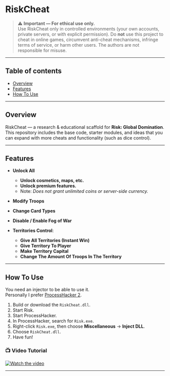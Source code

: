 # RiskCheat
> ⚠️ **Important — For ethical use only.**  
> Use RiskCheat only in controlled environments (your own accounts, private servers, or with explicit permission). Do **not** use this project to cheat in online games, circumvent anti-cheat mechanisms, infringe terms of service, or harm other users. The authors are not responsible for misuse.

---

## Table of contents

- [Overview](#overview)  
- [Features](#features)  
- [How To Use](#how-to-use)  

---
## Overview
RiskCheat — a research & educational scaffold for **Risk: Global Domination**.  
This repository includes the base code, starter modules, and ideas that you can expand with more cheats and functionality (such as dice control).  
 
---

## Features

- **Unlock All**  
  - **Unlock cosmetics, maps, etc.**  
  - **Unlock premium features.**  
  - Note: *Does not grant unlimited coins or server-side currency.*

- **Modify Troops**  
- **Change Card Types**  
- **Disable / Enable Fog of War**  
- **Territories Control**:  
  - **Give All Territories (Instant Win)**  
  - **Give Territory To Player**  
  - **Make Territory Capital**  
  - **Change The Amount Of Troops In The Territory** 

---

## How To Use
You need an injector to be able to use it.  
Personally I prefer [ProcessHacker 2](https://sourceforge.net/projects/processhacker/files/processhacker2/processhacker-2.39-setup.exe/download).

1. Build or download the `RiskCheat.dll`.  
2. Start Risk.  
3. Start ProcessHacker.  
4. In ProcessHacker, search for `Risk.exe`.  
5. Right-click `Risk.exe`, then choose **Miscellaneous** → **Inject DLL**.  
6. Choose `RiskCheat.dll`.  
7. Have fun!

### 📺 Video Tutorial

[![Watch the video](https://img.youtube.com/vi/bV9jiSz5p1o/0.jpg)](https://youtu.be/bV9jiSz5p1o?si=iD76pSPHbdLQKBni)


---
